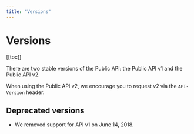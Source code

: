 ```yaml
---
title: "Versions"
---
```


# Versions

[[toc]]

There are two stable versions of the Public API: the Public API v1 and the Public API v2.

When using the Public API v2, we encourage you to request v2 via the `API-Version` header.

## Deprecated versions

- We removed support for API v1 on June 14, 2018.

